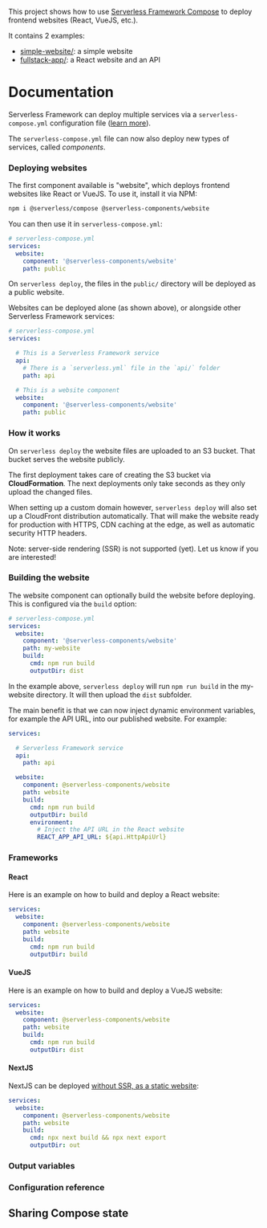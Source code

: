 This project shows how to use [Serverless Framework Compose](https://github.com/serverless/compose) to deploy frontend websites (React, VueJS, etc.).

It contains 2 examples:

- [simple-website/](./simple-website): a simple website
- [fullstack-app/](./fullstack-app): a React website and an API

# Documentation

Serverless Framework can deploy multiple services via a `serverless-compose.yml` configuration file ([learn more](https://www.serverless.com/framework/docs/guides/compose)).

The `serverless-compose.yml` file can now also deploy new types of services, called *components*.

### Deploying websites

The first component available is "website", which deploys frontend websites like React or VueJS. To use it, install it via NPM:

```sh
npm i @serverless/compose @serverless-components/website
```

You can then use it in `serverless-compose.yml`:

```yaml
# serverless-compose.yml
services:
  website:
    component: '@serverless-components/website'
    path: public
```

On `serverless deploy`, the files in the `public/` directory will be deployed as a public website.

Websites can be deployed alone (as shown above), or alongside other Serverless Framework services:

```yaml
# serverless-compose.yml
services:

  # This is a Serverless Framework service
  api:
    # There is a `serverless.yml` file in the `api/` folder
    path: api

  # This is a website component
  website:
    component: '@serverless-components/website'
    path: public
```

### How it works

On `serverless deploy` the website files are uploaded to an S3 bucket. That bucket serves the website publicly.

The first deployment takes care of creating the S3 bucket via **CloudFormation**. The next deployments only take seconds as they only upload the changed files.

When setting up a custom domain however, `serverless deploy` will also set up a CloudFront distribution automatically. That will make the website ready for production with HTTPS, CDN caching at the edge, as well as automatic security HTTP headers.

Note: server-side rendering (SSR) is not supported (yet). Let us know if you are interested!

### Building the website

The website component can optionally build the website before deploying. This is configured via the `build` option:

```yaml
# serverless-compose.yml
services:
  website:
    component: '@serverless-components/website'
    path: my-website
    build:
      cmd: npm run build
      outputDir: dist
```

In the example above, `serverless deploy` will run `npm run build` in the my-website directory. It will then upload the `dist` subfolder.

The main benefit is that we can now inject dynamic environment variables, for example the API URL, into our published website. For example:

```yaml
services:

  # Serverless Framework service
  api:
    path: api

  website:
    component: @serverless-components/website
    path: website
    build:
      cmd: npm run build
      outputDir: build
      environment:
        # Inject the API URL in the React website
        REACT_APP_API_URL: ${api.HttpApiUrl}
```

### Frameworks

#### React

Here is an example on how to build and deploy a React website:

```yaml
services:
  website:
    component: @serverless-components/website
    path: website
    build:
      cmd: npm run build
      outputDir: build
```

#### VueJS

Here is an example on how to build and deploy a VueJS website:

```yaml
services:
  website:
    component: @serverless-components/website
    path: website
    build:
      cmd: npm run build
      outputDir: dist
```

#### NextJS

NextJS can be deployed [without SSR, as a static website](https://nextjs.org/docs/advanced-features/static-html-export):

```yaml
services:
  website:
    component: @serverless-components/website
    path: website
    build:
      cmd: npx next build && npx next export
      outputDir: out
```

### Output variables

### Configuration reference

## Sharing Compose state
